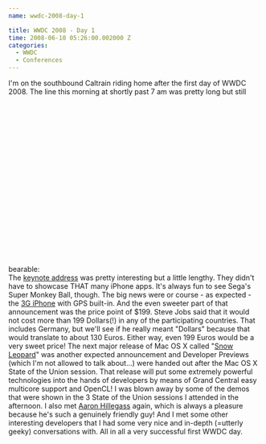 ```yaml
---
name: wwdc-2008-day-1

title: WWDC 2008 - Day 1
time: 2008-06-10 05:26:00.002000 Z
categories:
  - WWDC
  - Conferences
---
```


I'm on the southbound Caltrain riding home after the first day of WWDC 2008. The line this morning at shortly past 7 am was pretty long but still bearable:
<object width="425" height="350"> <param name="movie" value="http://www.youtube.com/v/UQksF49rgM8"> </param> <embed src="http://www.youtube.com/v/UQksF49rgM8" type="application/x-shockwave-flash" width="425" height="350"> </embed> </object>
The <a href="http://www.apple.com/quicktime/qtv/wwdc08/">keynote address</a> was pretty interesting but a little lengthy. They didn't have to showcase THAT many iPhone apps. It's always fun to see Sega's Super Monkey Ball, though.
The big news were or course - as expected - the <a href="http://www.apple.com/iphone/">3G iPhone</a> with GPS built-in. And the even sweeter part of that announcement was the price point of $199. Steve Jobs said that it would not cost more than 199 Dollars(!) in any of the participating countries. That includes Germany, but we'll see if he really meant "Dollars" because that would translate to about 130 Euros. Either way, even 199 Euros would be a very sweet price!
The next major release of Mac OS X called "<a href="http://www.apple.com/macosx/snowleopard/">Snow Leopard</a>" was another expected announcement and Developer Previews (which I'm not allowed to talk about...) were handed out after the Mac OS X State of the Union session.
That release will put some extremely powerful technologies into the hands of developers by means of Grand Central easy multicore support and OpenCL! I was blown away by some of the demos that were shown in the 3 State of the Union sessions I attended in the afternoon.
I also met <a href="http://en.wikipedia.org/wiki/Aaron_Hillegass">Aaron Hillegass</a> again, which is always a pleasure because he's such a genuinely friendly guy! And I met some other interesting developers that I had some very nice and in-depth (=utterly geeky) conversations with.
All in all a very successful first WWDC day.
